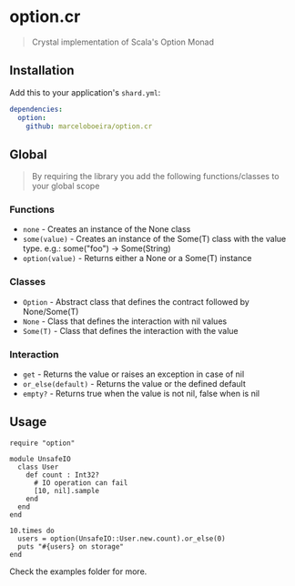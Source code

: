 # option.cr
> Crystal implementation of Scala's Option Monad

## Installation

Add this to your application's `shard.yml`:

```yaml
dependencies:
  option:
    github: marceloboeira/option.cr
```

## Global
> By requiring the library you add the following functions/classes to your global scope

### Functions

* `none` - Creates an instance of the None class
* `some(value)` - Creates an instance of the Some(T) class with the value type. e.g.: some("foo") -> Some(String)
* `option(value)` - Returns either a None or a Some(T) instance

### Classes

* `Option` - Abstract class that defines the contract followed by None/Some(T)
* `None` - Class that defines the interaction with nil values
* `Some(T)` - Class that defines the interaction with the value

### Interaction

* `get` - Returns the value or raises an exception in case of nil
* `or_else(default)` - Returns the value or the defined default
* `empty?` - Returns true when the value is not nil, false when is nil

## Usage

```crystal
require "option"

module UnsafeIO
  class User
    def count : Int32?
      # IO operation can fail
      [10, nil].sample
    end
  end
end

10.times do
  users = option(UnsafeIO::User.new.count).or_else(0)
  puts "#{users} on storage"
end
```

Check the examples folder for more.

